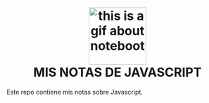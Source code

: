 <div class="container">
    <h1 align="center"> <img src="https://media2.giphy.com/media/PK178CCP0UU9AvfjTV/giphy.gif" title="Notes" alt="this is a gif about noteboot" width="130" height="130" /> </br> MIS NOTAS DE JAVASCRIPT </h1>
  
  </div>

  <p>Este repo contiene mis notas sobre Javascript.</p>


